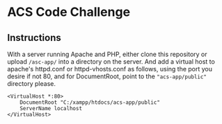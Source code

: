 # ACS Code Challenge

## Instructions

With a server running Apache and PHP, either clone this repository or upload  `/asc-app/` into a directory on the server. And add a virtual host to apache's httpd.conf or httpd-vhosts.conf as follows, using the port you desire if not 80, and for DocumentRoot, point to the ``"acs-app/public"`` directory please.

```apacheconf
<VirtualHost *:80>
    DocumentRoot "C:/xampp/htdocs/acs-app/public"
    ServerName localhost
</VirtualHost>
```
